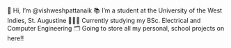 👋 Hi, I’m @vishweshpattanaik
📚 I’m a student at the University of the West Indies, St. Augustine
👨🏽‍💻 Currently studying my BSc. Electrical and Computer Engineering 
🗂️ Going to store all my personal, school projects on here!!


